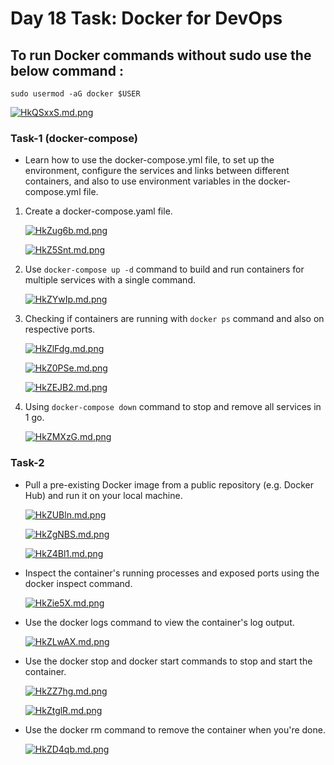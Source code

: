 # Day 18 Task: Docker for DevOps

## To run Docker commands without sudo use the below command :
`sudo usermod -aG docker $USER`

[![HkQSxxS.md.png](https://iili.io/HkQSxxS.md.png)](https://freeimage.host/i/HkQSxxS)

### Task-1 (docker-compose)
 - Learn how to use the docker-compose.yml file, to set up the environment, configure the services and 
   links between different containers, and also to use environment variables in the docker-compose.yml file.
   
 1. Create a docker-compose.yaml file.
    
    [![HkZug6b.md.png](https://iili.io/HkZug6b.md.png)](https://freeimage.host/i/HkZug6b)
    
    [![HkZ5Snt.md.png](https://iili.io/HkZ5Snt.md.png)](https://freeimage.host/i/HkZ5Snt)
 
 2. Use `docker-compose up -d` command to build and run containers for multiple services with a single command.
 
    [![HkZYwIp.md.png](https://iili.io/HkZYwIp.md.png)](https://freeimage.host/i/HkZYwIp)
 
 3. Checking if containers are running with `docker ps` command and also on respective ports.
 
    [![HkZlFdg.md.png](https://iili.io/HkZlFdg.md.png)](https://freeimage.host/i/HkZlFdg)
    
    [![HkZ0PSe.md.png](https://iili.io/HkZ0PSe.md.png)](https://freeimage.host/i/HkZ0PSe)
    
    [![HkZEJB2.md.png](https://iili.io/HkZEJB2.md.png)](https://freeimage.host/i/HkZEJB2)
 
 4. Using `docker-compose down` command to stop and remove all services in 1 go.
   
    [![HkZMXzG.md.png](https://iili.io/HkZMXzG.md.png)](https://freeimage.host/i/HkZMXzG)
    
 ### Task-2 
 
- Pull a pre-existing Docker image from a public repository (e.g. Docker Hub) and run it on your local machine.

    [![HkZUBln.md.png](https://iili.io/HkZUBln.md.png)](https://freeimage.host/i/HkZUBln)
    
    [![HkZgNBS.md.png](https://iili.io/HkZgNBS.md.png)](https://freeimage.host/i/HkZgNBS)
    
    [![HkZ4Bl1.md.png](https://iili.io/HkZ4Bl1.md.png)](https://freeimage.host/i/HkZ4Bl1)

- Inspect the container's running processes and exposed ports using the docker inspect command.

    [![HkZie5X.md.png](https://iili.io/HkZie5X.md.png)](https://freeimage.host/i/HkZie5X)

- Use the docker logs command to view the container's log output.

    [![HkZLwAX.md.png](https://iili.io/HkZLwAX.md.png)](https://freeimage.host/i/HkZLwAX)

- Use the docker stop and docker start commands to stop and start the container.

    [![HkZZ7hg.md.png](https://iili.io/HkZZ7hg.md.png)](https://freeimage.host/i/HkZZ7hg)
    
    [![HkZtglR.md.png](https://iili.io/HkZtglR.md.png)](https://freeimage.host/i/HkZtglR)

- Use the docker rm command to remove the container when you're done.
    
    [![HkZD4qb.md.png](https://iili.io/HkZD4qb.md.png)](https://freeimage.host/i/HkZD4qb)
    
    



